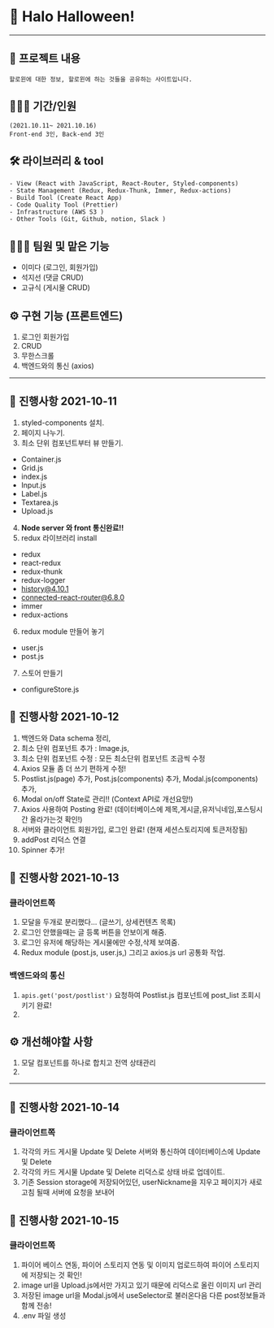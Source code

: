 # 👻 Halo Halloween!

---

## 📕 프로젝트 내용

```
할로윈에 대한 정보, 할로윈에 하는 것들을 공유하는 사이트입니다.
```

## 🧑🏼‍💻 기간/인원

```
(2021.10.11~ 2021.10.16)
Front-end 3인, Back-end 3인
```

## 🛠 라이브러리 & tool

```
- View (React with JavaScript, React-Router, Styled-components)
- State Management (Redux, Redux-Thunk, Immer, Redux-actions)
- Build Tool (Create React App)
- Code Quality Tool (Prettier)
- Infrastructure (AWS S3 )
- Other Tools (Git, Github, notion, Slack )
```

## 👩🏼‍💻 팀원 및 맡은 기능

- 이미다 (로그인, 회원가입)
- 석지선 (댓글 CRUD)
- 고규식 (게시물 CRUD)

## ⚙️ 구현 기능 (프론트엔드)

1. 로그인 회원가입
2. CRUD
3. 무한스크롤
4. 백엔드와의 통신 (axios)

---

## 📅 진행사항 2021-10-11

1. styled-components 설치.
2. 페이지 나누기.
3. 최소 단위 컴포넌트부터 뷰 만들기.

- Container.js
- Grid.js
- index.js
- Input.js
- Label.js
- Textarea.js
- Upload.js

4. **Node server 와 front 통신완료!!**
5. redux 라이브러리 install

- redux
- react-redux
- redux-thunk
- redux-logger
- history@4.10.1
- connected-react-router@6.8.0
- immer
- redux-actions

6. redux module 만들어 놓기

- user.js
- post.js

7. 스토어 만들기

- configureStore.js

## 📅 진행사항 2021-10-12

1. 백엔드와 Data schema 정리,
2. 최소 단위 컴포넌트 추가 : Image.js,
3. 최소 단위 컴포넌트 수정 : 모든 최소단위 컴포넌트 조금씩 수정
4. Axios 모듈 좀 더 쓰기 편하게 수정!
5. Postlist.js(page) 추가, Post.js(components) 추가, Modal.js(components) 추가,
6. Modal on/off State로 관리!! (Context API로 개선요망!)
7. Axios 사용하여 Posting 완료! (데이터베이스에 제목,게시글,유저닉네임,포스팅시간 올라가는것 확인!)
8. 서버와 클라이언트 회원가입, 로그인 완료! (현재 세션스토리지에 토큰저장됨)
9. addPost 리덕스 연결
10. Spinner 추가!

## 📅 진행사항 2021-10-13

### 클라이언트쪽

1. 모달을 두개로 분리했다... (글쓰기, 상세컨텐츠 목록)
2. 로그인 안했을때는 글 등록 버튼을 안보이게 해줌.
3. 로그인 유저에 해당하는 게시물에만 수정,삭제 보여줌.
4. Redux module (post.js, user.js,) 그리고 axios.js url 공통화 작업.

### 백엔드와의 통신

1. `apis.get('post/postlist')` 요청하여 Postlist.js 컴포넌트에 post_list 조회시키기 완료!
2.

## ⚙️ 개선해야할 사항

1. 모달 컴포넌트를 하나로 합치고 전역 상태관리
2.

---

## 📅 진행사항 2021-10-14

### 클라이언트쪽

1. 각각의 카드 게시물 Update 및 Delete 서버와 통신하여 데이터베이스에 Update 및 Delete
2. 각각의 카드 게시물 Update 및 Delete 리덕스로 상태 바로 업데이트.
3. 기존 Session storage에 저장되어있던, userNickname을 지우고 페이지가 새로고침 될때 서버에 요청을 보내어

## 📅 진행사항 2021-10-15

### 클라이언트쪽

1. 파이어 베이스 연동, 파이어 스토리지 연동 및 이미지 업로드하여 파이어 스토리지에 저장되는 것 확인!
2. image url을 Upload.js에서만 가지고 있기 때문에 리덕스로 올린 이미지 url 관리
3. 저장된 image url을 Modal.js에서 useSelector로 불러온다음 다른 post정보들과 함께 전송!
4. .env 파일 생성
